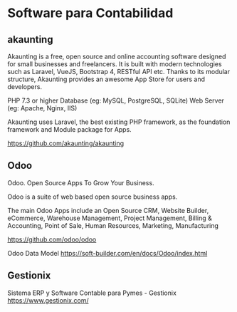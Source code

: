 # Software para Contabilidad

## akaunting

Akaunting is a free, open source and online accounting software designed for small businesses and freelancers. It is built with modern technologies such as Laravel, VueJS, Bootstrap 4, RESTful API etc. Thanks to its modular structure, Akaunting provides an awesome App Store for users and developers.

PHP 7.3 or higher
Database (eg: MySQL, PostgreSQL, SQLite)
Web Server (eg: Apache, Nginx, IIS)


Akaunting uses Laravel, the best existing PHP framework, as the foundation framework and Module package for Apps.

https://github.com/akaunting/akaunting


## Odoo

Odoo. Open Source Apps To Grow Your Business. 


Odoo is a suite of web based open source business apps.

The main Odoo Apps include an Open Source CRM, Website Builder, eCommerce, Warehouse Management, Project Management, Billing & Accounting, Point of Sale, Human Resources, Marketing, Manufacturing

https://github.com/odoo/odoo

Odoo Data Model
https://soft-builder.com/en/docs/Odoo/index.html


## Gestionix

Sistema ERP y Software Contable para Pymes - Gestionix
https://www.gestionix.com/